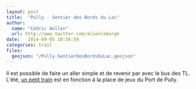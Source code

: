 ```yaml
---
layout: post
title:  "Pully - Sentier des Bords du Lac"
author:
  name: "Cédric Aellen"
  url: http://www.twitter.com/alienlebarge
date:   2014-09-05 10:56:59
categories: trail
files:
  geojson: "/Pully-SentierDesBordsDuLac.geojson"
---
```


Il est possible de faire un aller simple et de revenir par avec le bus des TL.  
L'été, [un petit train](http://www.mntpully.ch/ "Mini-Train Pully") est en fonction à la place de jeux du Port de Pully.
